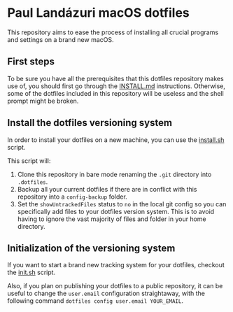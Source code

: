 # Paul Landázuri macOS dotfiles

This repository aims to ease the process of installing all
crucial programs and settings on a brand new macOS.

## First steps

To be sure you have all the prerequisites that this dotfiles repository makes use of, you should first go through the [INSTALL.md](./INSTALL.md) instructions. Otherwise, some of the dotfiles included in this repository will be useless and the shell prompt might be broken.

## Install the dotfiles versioning system

In order to install your dotfiles on a new machine, you can use the [install.sh](../.dotfiles-scripts/install.sh) script.

This script will:

1. Clone this repository in bare mode renaming the `.git` directory into `.dotfiles`.
2. Backup all your current dotfiles if there are in conflict with this repository into a `config-backup` folder.
3. Set the `showUntrackedFiles` status to `no` in the local git config so you can specifically add files to your dotfiles version system. This is to avoid having to ignore the vast majority of files and folder in your home directory.

## Initialization of the versioning system

If you want to start a brand new tracking system for your dotfiles, checkout the [init.sh](../.dotfiles-scripts/init.sh) script.

Also, if you plan on publishing your dotfiles to a public repository, it can be useful to change the `user.email` configuration straightaway, with the following command `dotfiles config user.email YOUR_EMAIL`.

